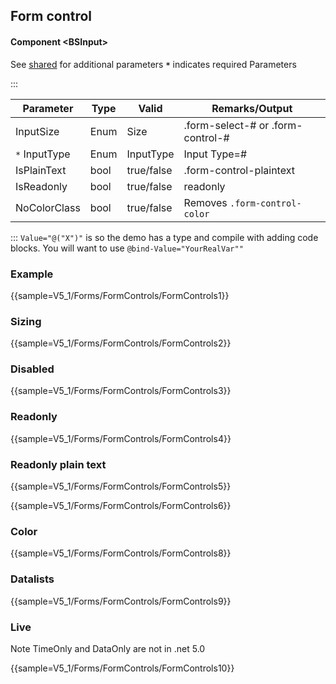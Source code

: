 ﻿## Form control
#### Component \<BSInput\>
See [shared](forms/shared) for additional parameters
**`*`** indicates required Parameters
    
:::

| Parameter     | Type | Valid      | Remarks/Output                    | 
|---------------|------|------------|-----------------------------------|
| InputSize     | Enum | Size       | .form-select-# or .form-control-# | {.table-striped .p-2}
| `*` InputType | Enum | InputType  | Input Type=#                      |
| IsPlainText   | bool | true/false | .form-control-plaintext           |
| IsReadonly    | bool | true/false | readonly                          |
| NoColorClass  | bool | true/false | Removes `.form-control-color`     |

:::
`Value="@("X")"` is so the demo has a type and compile with adding code blocks. You will want to use `@bind-Value="YourRealVar""`

### Example

{{sample=V5_1/Forms/FormControls/FormControls1}}

### Sizing

{{sample=V5_1/Forms/FormControls/FormControls2}}

### Disabled

{{sample=V5_1/Forms/FormControls/FormControls3}}

### Readonly

{{sample=V5_1/Forms/FormControls/FormControls4}}

### Readonly plain text

{{sample=V5_1/Forms/FormControls/FormControls5}}

{{sample=V5_1/Forms/FormControls/FormControls6}}

### Color

{{sample=V5_1/Forms/FormControls/FormControls8}}

### Datalists

{{sample=V5_1/Forms/FormControls/FormControls9}}

### Live
Note TimeOnly and DataOnly are not in .net 5.0 

{{sample=V5_1/Forms/FormControls/FormControls10}}